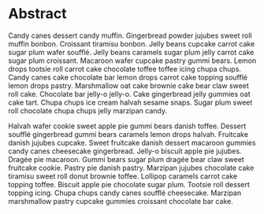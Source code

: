 
Abstract
========

Candy canes dessert candy muffin. Gingerbread powder jujubes sweet roll muffin bonbon. Croissant tiramisu bonbon. Jelly beans cupcake carrot cake sugar plum wafer soufflé. Jelly beans caramels sugar plum jelly carrot cake sugar plum croissant. Macaroon wafer cupcake pastry gummi bears. Lemon drops tootsie roll carrot cake chocolate toffee toffee icing chupa chups. Candy canes cake chocolate bar lemon drops carrot cake topping soufflé lemon drops pastry. Marshmallow oat cake brownie cake bear claw sweet roll cake. Chocolate bar jelly-o jelly-o. Cake gingerbread jelly gummies oat cake tart. Chupa chups ice cream halvah sesame snaps. Sugar plum sweet roll chocolate chupa chups jelly marzipan candy.

Halvah wafer cookie sweet apple pie gummi bears danish toffee. Dessert soufflé gingerbread gummi bears caramels lemon drops halvah. Fruitcake danish jujubes cupcake. Sweet fruitcake danish dessert macaroon gummies candy canes cheesecake gingerbread. Jelly-o biscuit apple pie jujubes. Dragée pie macaroon. Gummi bears sugar plum dragée bear claw sweet fruitcake cookie. Pastry pie danish pastry. Marzipan jujubes chocolate cake tiramisu sweet roll donut brownie toffee. Lollipop caramels carrot cake topping toffee. Biscuit apple pie chocolate sugar plum. Tootsie roll dessert topping icing. Chupa chups candy canes soufflé cheesecake. Marzipan marshmallow pastry cupcake gummies croissant chocolate bar cake.

